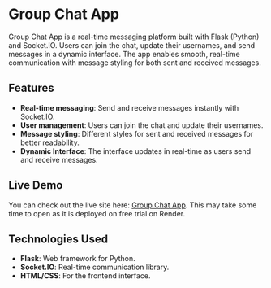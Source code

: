 # Group Chat App

Group Chat App is a real-time messaging platform built with Flask (Python) and Socket.IO. Users can join the chat, update their usernames, and send messages in a dynamic interface. The app enables smooth, real-time communication with message styling for both sent and received messages.

## Features
- **Real-time messaging**: Send and receive messages instantly with Socket.IO.
- **User management**: Users can join the chat and update their usernames.
- **Message styling**: Different styles for sent and received messages for better readability.
- **Dynamic Interface**: The interface updates in real-time as users send and receive messages.

## Live Demo
You can check out the live site here: [Group Chat App](https://group-chat-1-9qhd.onrender.com/). This may take some time to open as it is deployed on free trial on Render.

## Technologies Used
- **Flask**: Web framework for Python.
- **Socket.IO**: Real-time communication library.
- **HTML/CSS**: For the frontend interface.
